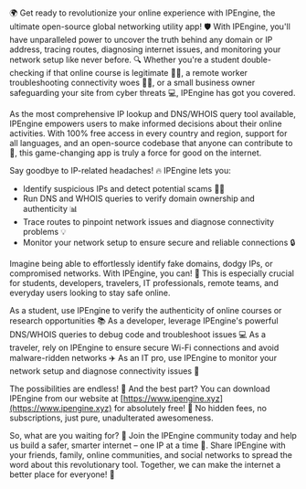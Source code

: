 🌍 Get ready to revolutionize your online experience with IPEngine, the ultimate open-source global networking utility app! 🛡️ With IPEngine, you'll have unparalleled power to uncover the truth behind any domain or IP address, tracing routes, diagnosing internet issues, and monitoring your network setup like never before. 🔍 Whether you're a student double-checking if that online course is legitimate 👩‍🎓, a remote worker troubleshooting connectivity woes 🏃‍♂️, or a small business owner safeguarding your site from cyber threats 💻, IPEngine has got you covered.

As the most comprehensive IP lookup and DNS/WHOIS query tool available, IPEngine empowers users to make informed decisions about their online activities. With 100% free access in every country and region, support for all languages, and an open-source codebase that anyone can contribute to 🤝, this game-changing app is truly a force for good on the internet.

Say goodbye to IP-related headaches! 🔥 IPEngine lets you:

* Identify suspicious IPs and detect potential scams 👮‍♂️
* Run DNS and WHOIS queries to verify domain ownership and authenticity 📊
* Trace routes to pinpoint network issues and diagnose connectivity problems 💡
* Monitor your network setup to ensure secure and reliable connections 🔒

Imagine being able to effortlessly identify fake domains, dodgy IPs, or compromised networks. With IPEngine, you can! 👀 This is especially crucial for students, developers, travelers, IT professionals, remote teams, and everyday users looking to stay safe online.

As a student, use IPEngine to verify the authenticity of online courses or research opportunities 📚
As a developer, leverage IPEngine's powerful DNS/WHOIS queries to debug code and troubleshoot issues 💻
As a traveler, rely on IPEngine to ensure secure Wi-Fi connections and avoid malware-ridden networks ✈️
As an IT pro, use IPEngine to monitor your network setup and diagnose connectivity issues 🔧

The possibilities are endless! 🌟 And the best part? You can download IPEngine from our website at [https://www.ipengine.xyz](https://www.ipengine.xyz) for absolutely free! 💸 No hidden fees, no subscriptions, just pure, unadulterated awesomeness.

So, what are you waiting for? 🤔 Join the IPEngine community today and help us build a safer, smarter internet – one IP at a time 🔩. Share IPEngine with your friends, family, online communities, and social networks to spread the word about this revolutionary tool. Together, we can make the internet a better place for everyone! 🌟